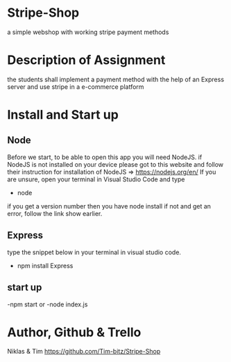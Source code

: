 # Stripe-Shop
a simple webshop with working stripe payment methods

# Description of Assignment
the students shall implement a payment method with the help of an Express server and use stripe in a e-commerce platform

# Install and Start up
## Node
Before we start, to be able to open this app you will need NodeJS. if NodeJS is not installed on your device please got to this website and follow their instruction for installation of NodeJS => https://nodejs.org/en/ If you are unsure, open your terminal in Visual Studio Code and type

- node

if you get a version number then you have node install if not and get an error, follow the link show earlier.

## Express
type the snippet below in your terminal in visual studio code. 

- npm install Express

## start up
-npm start 
or
-node index.js

# Author, Github & Trello
Niklas & Tim
https://github.com/Tim-bitz/Stripe-Shop
